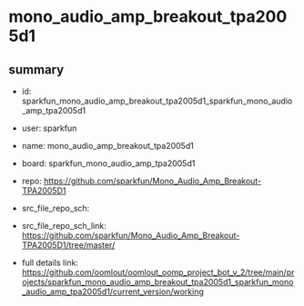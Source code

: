 # mono_audio_amp_breakout_tpa2005d1
 
## summary 
* id: sparkfun_mono_audio_amp_breakout_tpa2005d1_sparkfun_mono_audio_amp_tpa2005d1
* user: sparkfun
* name: mono_audio_amp_breakout_tpa2005d1
* board: sparkfun_mono_audio_amp_tpa2005d1
* repo: https://github.com/sparkfun/Mono_Audio_Amp_Breakout-TPA2005D1



* src_file_repo_sch: 
* src_file_repo_sch_link: https://github.com/sparkfun/Mono_Audio_Amp_Breakout-TPA2005D1/tree/master/
* full details link: https://github.com/oomlout/oomlout_oomp_project_bot_v_2/tree/main/projects/sparkfun_mono_audio_amp_breakout_tpa2005d1_sparkfun_mono_audio_amp_tpa2005d1/current_version/working  







